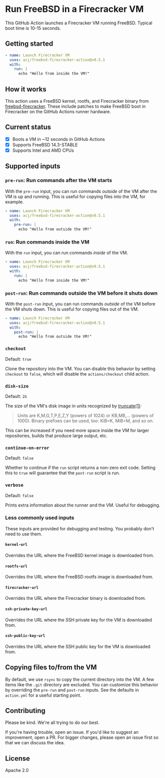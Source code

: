 # Run FreeBSD in a Firecracker VM

This GitHub Action launches a Firecracker VM running FreeBSD. Typical boot time is 10-15 seconds.

## Getting started

```yaml
- name: Launch Firecracker VM
  uses: acj/freebsd-firecracker-action@v0.5.1
  with:
    run: |
      echo "Hello from inside the VM!"
```

## How it works

This action uses a FreeBSD kernel, rootfs, and Firecracker binary from [freebsd-firecracker](https://github.com/acj/freebsd-firecracker). These include patches to make FreeBSD boot in Firecracker on the GitHub Actions runner hardware.

## Current status

- [X] Boots a VM in \~12 seconds in GitHub Actions
- [X] Supports FreeBSD 14.3-STABLE
- [X] Supports Intel and AMD CPUs

## Supported inputs

### `pre-run`: Run commands after the VM starts

With the `pre-run` input, you can run commands _outside_ of the VM after the VM is up and running. This is useful for copying files into the VM, for example.

```yaml
- name: Launch Firecracker VM
  uses: acj/freebsd-firecracker-action@v0.5.1
  with:
    pre-run: |
      echo "Hello from outside the VM!"
```

### `run`: Run commands inside the VM

With the `run` input, you can run commands _inside_ of the VM.

```yaml
- name: Launch Firecracker VM
  uses: acj/freebsd-firecracker-action@v0.5.1
  with:
    run: |
      echo "Hello from inside the VM!"
```

### `post-run`: Run commands outside the VM before it shuts down

With the `post-run` input, you can run commands _outside_ of the VM before the VM shuts down. This is useful for copying files out of the VM.

```yaml
- name: Launch Firecracker VM
  uses: acj/freebsd-firecracker-action@v0.5.1
  with:
    post-run: |
      echo "Hello from outside the VM!"
```

### `checkout`

Default: `true`

Clone the repository into the VM. You can disable this behavior by setting `checkout` to `false`, which will disable the `actions/checkout` child action.

### `disk-size`

Default: `2G`

The size of the VM's disk image in units recognized by [truncate(1)](https://linux.die.net/man/1/truncate):

> Units are K,M,G,T,P,E,Z,Y (powers of 1024) or KB,MB,... (powers of 1000). Binary prefixes can be used, too: KiB=K, MiB=M, and so on.

This can be increased if you need more space inside the VM for larger repositories, builds that produce large output, etc.

### `continue-on-error`

Default: `false`

Whether to continue if the `run` script returns a non-zero exit code. Setting this to `true` will guarantee that the `post-run` script is run.

### `verbose`

Default: `false`

Prints extra information about the runner and the VM. Useful for debugging.

### Less commonly used inputs

These inputs are provided for debugging and testing. You probably don't need to use them.

#### `kernel-url`

Overrides the URL where the FreeBSD kernel image is downloaded from.

#### `rootfs-url`

Overrides the URL where the FreeBSD rootfs image is downloaded from.

#### `firecracker-url`

Overrides the URL where the Firecracker binary is downloaded from.

#### `ssh-private-key-url`

Overrides the URL where the SSH private key for the VM is downloaded from.

#### `ssh-public-key-url`

Overrides the URL where the SSH public key for the VM is downloaded from.

## Copying files to/from the VM

By default, we use `rsync` to copy the current directory into the VM. A few items like the `.git` directory are excluded. You can customize this behavior by overriding the `pre-run` and `post-run` inputs. See the defaults in `action.yml` for a useful starting point.

## Contributing

Please be kind. We're all trying to do our best.

If you're having trouble, open an issue. If you'd like to suggest an improvement, open a PR. For bigger changes, please open an issue first so that we can discuss the idea.

## License

Apache 2.0

